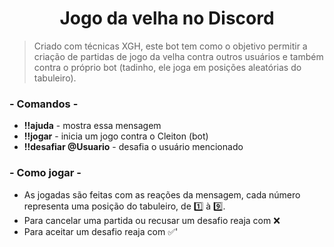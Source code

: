 <h1 align="center">Jogo da velha no Discord</h1>

> Criado com técnicas XGH, este bot tem como o objetivo permitir a criação de partidas de jogo da velha contra outros usuários e também contra o próprio bot (tadinho, ele joga em posições aleatórias do tabuleiro).

### - Comandos -
- **!!ajuda** - mostra essa mensagem<br>
- **!!jogar** - inicia um jogo contra o Cleiton (bot)<br>
- **!!desafiar @Usuario** - desafia o usuário mencionado<br>

### - Como jogar -
- As jogadas são feitas com as reações da mensagem, cada número representa uma posição do tabuleiro, de :one: à :nine:. <br>
- Para cancelar uma partida ou recusar um desafio reaja com :x: <br>
- Para aceitar um desafio reaja com :white_check_mark:'
